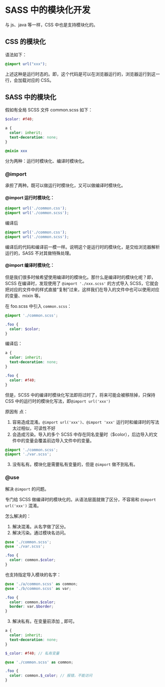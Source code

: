 # SASS 中的模块化开发

与 js、java 等一样，CSS 中也是支持模块化的。

## CSS 的模块化

语法如下：

```CSS
@import url("xxx");
```

上述这种是运行时态的。即，这个代码是可以在浏览器运行的，浏览器运行到这一行，会加载对应的 CSS。

## SASS 中的模块化

假如有全局 SCSS 文件 common.scss 如下：

```SCSS
$color: #f40;

a {
  color: inherit;
  text-decoration: none;
}

@mixin xxx
```

分为两种：运行时模块化、编译时模块化。

### @import

承担了两种。既可以做运行时模块化，又可以做编译时模块化。

#### @import 运行时模块化：

```SCSS
@import url('./common.css');
@import url('./common.scss');
```

编译后

```CSS
@import url('./common.css');
@import url('./common.scss');
```

编译后的代码和编译前一模一样。说明这个是运行时的模块化，是交给浏览器解析运行的，SASS 不对其做特殊处理。

#### @import 编译时模块化：

但是我们很多时候希望使用编译时的模块化。那什么是编译时的模块化呢？即，SCSS 在编译时，发现使用了 `@import './xxx.scss'` 的方式导入 SCSS，它就会把对应的文件中的样式直接“复制”过来，这样我们在导入的文件中也可以使用对应的变量、mixin 等。

在 foo.scss 中引入 `common.scss`：

```SCSS
@import './common.scss';

.foo {
  color: $color;
}
```

编译后：

```CSS
a {
  color: inherit;
  text-decoration: none;
}

.foo {
  color: #f40;
}

```

但是，SCSS 中的编译时模块化写法即将过时了，将来可能会被移除掉，只保持 CSS 中的运行时的模块化写法，即`@import url('xxx')`

原因有 点：

1. 容易造成混淆。`@import url('xxx')`、`@import 'xxx'` 运行时和编译时的写法太过相似，可读性不好
2. 会造成污染。导入的多个 SCSS 中存在同名变量时（$color），后边导入的文件中的变量会覆盖前边导入文件中的变量。

```SCSS
@import './common.scss';
@import './var.scss';

```

3. 没有私有。模块化是需要私有变量的，但是 `@import` 做不到私有。

### @use

解决 `@import` 的问题。

专门给 SCSS 做编译时的模块化的。从语法层面就做了区分，不容易和 `@import url('xxx')` 混淆。

怎么解决的：

1. 解决混淆。从名字做了区分。
2. 解决污染。通过模块名访问。

```SCSS
@use './common.scss';
@use './var.scss';

.foo {
  color: common.$color;
}

```

也支持指定导入模块的名字：

```SCSS
@use './a/common.scss' as common;
@use './b/common.scss' as var;

.foo {
  color: common.$color;
  border: var.$border;
}

```

3. 解决私有。在变量前添加 \_ 即可。

```SCSS
a {
  color: inherit;
  text-decoration: none;
}

$_color: #f40; // 私有变量

```

```SCSS
@use './common.scss' as common;

.foo {
  color: common.$_color; // 报错，不能访问
}

```
